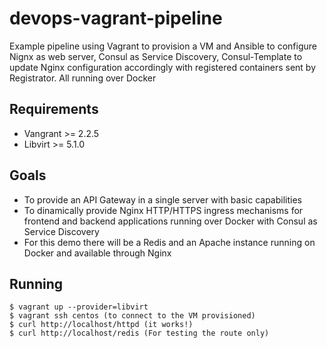 # devops-vagrant-pipeline
Example pipeline using Vagrant to provision a VM and Ansible to configure Nignx as web server, Consul as Service Discovery, Consul-Template to update Nginx configuration accordingly with registered containers sent by Registrator. All running over Docker

## Requirements
- Vangrant >= 2.2.5
- Libvirt >= 5.1.0

## Goals
- To provide an API Gateway in a single server with basic capabilities
- To dinamically provide Nginx HTTP/HTTPS ingress mechanisms for frontend and backend applications running over Docker with Consul as Service Discovery
- For this demo there will be a Redis and an Apache instance running on Docker and available through Nginx

## Running
```
$ vagrant up --provider=libvirt
$ vagrant ssh centos (to connect to the VM provisioned)
$ curl http://localhost/httpd (it works!)
$ curl http://localhost/redis (For testing the route only)
```
